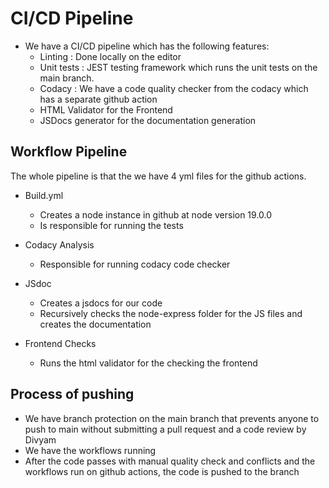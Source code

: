 # CI/CD Pipeline 
- We have a CI/CD pipeline which has the following features:
  - Linting : Done locally on the editor
  - Unit tests : JEST testing framework which runs the unit tests on the main branch. 
  - Codacy : We have a code quality checker from the codacy which has a separate github action
  - HTML Validator for the Frontend
  - JSDocs generator for the documentation generation
  

## Workflow Pipeline
The whole pipeline is that the we have 4 yml files for the github actions. 

- Build.yml
  - Creates a node instance in github at node version 19.0.0
  - Is responsible for running the tests

- Codacy Analysis
  - Responsible for running codacy code checker 
  
- JSdoc
  - Creates a jsdocs for our code
  - Recursively checks the node-express folder for the JS files and creates the documentation

- Frontend Checks
  - Runs the html validator for the checking the frontend 

## Process of pushing
- We have branch protection on the main branch that prevents anyone to push to main without submitting a pull request and a code review by Divyam
- We have the workflows running
- After the code passes with manual quality check and conflicts and the workflows run on github actions, the code is pushed to the branch
